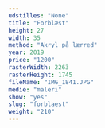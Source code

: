 ```yaml
---
udstilles: "None"
title: "Forblæst"
height: 27
width: 35
method: "Akryl på lærred"
year: 2019
price: "1200"
rasterWidth: 2263
rasterHeight: 1745
fileName: "IMG_1841.JPG"
medie: "maleri"
show: "yes"
slug: "forblaest"
weight: "210"
---
```

